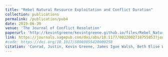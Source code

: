 ```yaml
---
title: "Rebel Natural Resource Exploitation and Conflict Duration"
collection: publications
permalink: /publication/pub4
date: 2019-06-30
venue: 'The Journal of Conflict Resolution'
paperurl: 'http://kevintgreene/kevintgreene.github.io/files/Rebel_Natural_Resource_Exploitation_and.pdf'
link: https://journals.sagepub.com/doi/abs/10.1177/0022002718755853?journalCode=jcrb
#code: https://doi.org/10.1017/S0003055420000258
citation: 'Conrad, Justin, Kevin Greene, James Igoe Walsh, Beth Elise Whitaker. 2019. &quot;Rebel Natural Resource Exploitation and Conflict Duration.&quot; <i>The Journal of Conflict Resolution</i>. 1(1).'
---
```


